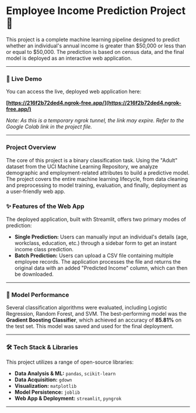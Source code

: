 # Employee Income Prediction Project 💼

This project is a complete machine learning pipeline designed to predict whether an individual's annual income is greater than $50,000 or less than or equal to $50,000. The prediction is based on census data, and the final model is deployed as an interactive web application.

---

### **🚀 Live Demo**

You can access the live, deployed web application here:

**[https://216f2b72ded4.ngrok-free.app/](https://216f2b72ded4.ngrok-free.app/)**

*Note: As this is a temporary ngrok tunnel, the link may expire. Refer to the Google Colab link in the project file.*

---

### **Project Overview**

The core of this project is a binary classification task. Using the "Adult" dataset from the UCI Machine Learning Repository, we analyze demographic and employment-related attributes to build a predictive model. The project covers the entire machine learning lifecycle, from data cleaning and preprocessing to model training, evaluation, and finally, deployment as a user-friendly web app.

### **✨ Features of the Web App**

The deployed application, built with Streamlit, offers two primary modes of prediction:

* **Single Prediction:** Users can manually input an individual's details (age, workclass, education, etc.) through a sidebar form to get an instant income class prediction.
* **Batch Prediction:** Users can upload a CSV file containing multiple employee records. The application processes the file and returns the original data with an added "Predicted Income" column, which can then be downloaded.

---

### **🤖 Model Performance**

Several classification algorithms were evaluated, including Logistic Regression, Random Forest, and SVM. The best-performing model was the **Gradient Boosting Classifier**, which achieved an accuracy of **85.81%** on the test set. This model was saved and used for the final deployment.

---

### **🛠️ Tech Stack & Libraries**

This project utilizes a range of open-source libraries:

* **Data Analysis & ML:** `pandas`, `scikit-learn`
* **Data Acquisition:** `gdown`
* **Visualization:** `matplotlib`
* **Model Persistence:** `joblib`
* **Web App & Deployment:** `streamlit`, `pyngrok`

---

